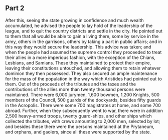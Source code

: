 ## Part 2

After this, seeing the state growing in confidence and much wealth accumulated, he advised the people to lay hold of the leadership of the league, and to quit the country districts and settle in the city.
He pointed out to them that all would be able to gain a living there, some by service in the army, others in the garrisons, others by taking a part in public affairs; and in this way they would secure the leadership.
This advice was taken; and when the people had assumed the supreme control they proceeded to treat their allies in a more imperious fashion, with the exception of the Chians, Lesbians, and Samians.
These they maintained to protect their empire, leaving their constitutions untouched, and allowing them to retain whatever dominion they then possessed.
They also secured an ample maintenance for the mass of the population in the way which Aristides had pointed out to them.
Out of the proceeds of the tributes and the taxes and the contributions of the allies more than twenty thousand persons were maintained.
There were 6,000 jurymen, 1,600 bowmen, 1,200 Knights, 500 members of the Council, 500 guards of the dockyards, besides fifty guards in the Acropolis.
There were some 700 magistrates at home, and some 700 abroad.
Further, when they subsequently went to war, there were in addition 2,500 heavy-armed troops, twenty guard-ships, and other ships which collected the tributes, with crews amounting to 2,000 men, selected by lot; and besides these there were the persons maintained at the Prytaneum, and orphans, and gaolers, since all these were supported by the state.

